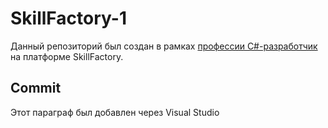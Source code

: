 # SkillFactory-1
Данный репозиторий был создан в рамках [профессии C#-разработчик](https://skillfactory.ru/csharp) на платформе SkillFactory.
## Commit
Этот параграф был добавлен через Visual Studio
